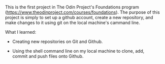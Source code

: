 This is the first project in The Odin Project's Foundations program (https://www.theodinproject.com/courses/foundations). The purpose of this project is simply to set up a github account, create a new repository, and make changes to it using git on the local machine's cammand line.

What I learned:

- Creating new repositories on Git and Github.

- Using the shell command line on my local machine to clone, add, commit and push files onto Github.
